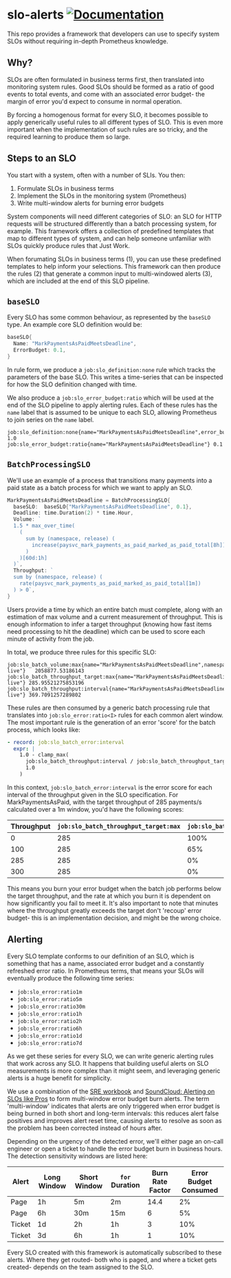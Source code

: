 # slo-alerts [![Documentation](https://godoc.org/github.com/gocardless/slo-builder/pkg/templates?status.svg)](http://godoc.org/github.com/gocardless/slo-builder/pkg/templates)

This repo provides a framework that developers can use to specify system SLOs
without requiring in-depth Prometheus knowledge.

## Why?

SLOs are often formulated in business terms first, then translated into
monitoring system rules. Good SLOs should be formed as a ratio of good events to
total events, and come with an associated error budget- the margin of error
you'd expect to consume in normal operation.

By forcing a homogenous format for every SLO, it becomes possible to apply
generically useful rules to all different types of SLO. This is even more
important when the implementation of such rules are so tricky, and the required
learning to produce them so large.

## Steps to an SLO

You start with a system, often with a number of SLIs. You then:

1. Formulate SLOs in business terms
2. Implement the SLOs in the monitoring system (Prometheus)
3. Write multi-window alerts for burning error budgets

System components will need different categories of SLO: an SLO for HTTP
requests will be structured differently than a batch processing system, for
example. This framework offers a collection of predefined templates that map to
different types of system, and can help someone unfamiliar with SLOs quickly
produce rules that Just Work.

When forumating SLOs in business terms (1), you can use these predefined
templates to help inform your selections. This framework can then produce the
rules (2) that generate a common input to multi-windowed alerts (3), which are
included at the end of this SLO pipeline.

## `baseSLO`

Every SLO has some common behaviour, as represented by the `baseSLO` type. An
example core SLO definition would be:

```go
baseSLO{
  Name: "MarkPaymentsAsPaidMeetsDeadline",
  ErrorBudget: 0.1,
}
```

In rule form, we produce a `job:slo_definition:none` rule which tracks the
parameters of the base SLO. This writes a time-series that can be inspected for
how the SLO definition changed with time.

We also produce a `job:slo_error_budget:ratio` which will be used at the end of
the SLO pipeline to apply alerting rules. Each of these rules has the `name`
label that is assumed to be unique to each SLO, allowing Prometheus to join
series on the `name` label.

```
job:slo_definition:none{name="MarkPaymentsAsPaidMeetsDeadline",error_budget="0.1"} 1.0
job:slo_error_budget:ratio{name="MarkPaymentsAsPaidMeetsDeadline"} 0.1
```

## `BatchProcessingSLO`

We'll use an example of a process that transitions many payments into a paid
state as a batch process for which we want to apply an SLO.

```go
MarkPaymentsAsPaidMeetsDeadline = BatchProcessingSLO{
  baseSLO:  baseSLO{"MarkPaymentsAsPaidMeetsDeadline", 0.1},
  Deadline: time.Duration(2) * time.Hour,
  Volume: `
  1.5 * max_over_time(
    (
      sum by (namespace, release) (
        increase(paysvc_mark_payments_as_paid_marked_as_paid_total[8h])
      )
    )[60d:1h]
  )`,
  Throughput: `
  sum by (namespace, release) (
    rate(paysvc_mark_payments_as_paid_marked_as_paid_total[1m])
  ) > 0`,
}
```

Users provide a time by which an entire batch must complete, along with an
estimation of max volume and a current measurement of throughput. This is enough
information to infer a target throughput (knowing how fast items need processing
to hit the deadline) which can be used to score each minute of activity from the
job.

In total, we produce three rules for this specific SLO:

```
job:slo_batch_volume:max{name="MarkPaymentsAsPaidMeetsDeadline",namespace="production",release="paysvc-live"}	2058877.53186143
job:slo_batch_throughput_target:max{name="MarkPaymentsAsPaidMeetsDeadline",namespace="production",release="paysvc-live"} 285.95521275853196
job:slo_batch_throughput:interval{name="MarkPaymentsAsPaidMeetsDeadline",namespace="production",release="paysvc-live"} 369.7091257289802
```

These rules are then consumed by a generic batch processing rule that translates
into `job:slo_error:ratio<I>` rules for each common alert window. The most
important rule is the generation of an error 'score' for the batch process,
which looks like:

```yaml
- record: job:slo_batch_error:interval
  expr: |
    1.0 - clamp_max(
      job:slo_batch_throughput:interval / job:slo_batch_throughput_target:max,
      1.0
    )
```

In this context, `job:slo_batch_error:interval` is the error score for each
interval of the throughput given in the SLO specification. For
MarkPaymentsAsPaid, with the target throughput of 285 payments/s calculated over
a 1m window, you'd have the following scores:

| Throughput | `job:slo_batch_throughput_target:max` | `job:slo_batch_error:interval` |
| --- | --- | --- |
| 0 | 285 | 100% |
| 100 | 285 | 65% |
| 285 | 285 | 0% |
| 300 | 285 | 0% |

This means you burn your error budget when the batch job performs below the
target throughput, and the rate at which you burn it is dependent on how
significantly you fail to meet it. It's also important to note that minutes
where the throughput greatly exceeds the target don't 'recoup' error budget-
this is an implementation decision, and might be the wrong choice.

## Alerting

Every SLO template conforms to our definition of an SLO, which is something that
has a name, associated error budget and a constantly refreshed error ratio. In
Prometheus terms, that means your SLOs will eventually produce the following
time series:

- `job:slo_error:ratio1m`
- `job:slo_error:ratio5m`
- `job:slo_error:ratio30m`
- `job:slo_error:ratio1h`
- `job:slo_error:ratio2h`
- `job:slo_error:ratio6h`
- `job:slo_error:ratio1d`
- `job:slo_error:ratio7d`

As we get these series for every SLO, we can write generic alerting rules that
work across any SLO. It happens that building useful alerts on SLO measurements
is more complex than it might seem, and leveraging generic alerts is a huge
benefit for simplicity.

We use a combination of the [SRE
workbook](https://landing.google.com/sre/workbook/chapters/alerting-on-slos/)
and [SoundCloud: Alerting on SLOs like
Pros](https://developers.soundcloud.com/blog/alerting-on-slos) to form
multi-window error budget burn alerts. The term 'multi-window' indicates that
alerts are only triggered when error budget is being burned in both short and
long-term intervals: this reduces alert false positives and improves alert reset
time, causing alerts to resolve as soon as the problem has been corrected
instead of hours after.

Depending on the urgency of the detected error, we'll either page an on-call
engineer or open a ticket to handle the error budget burn in business hours. The
detection sensitivity windows are listed here:

| Alert | Long Window | Short Window | `for` Duration | Burn Rate Factor | Error Budget Consumed |
| --- | --- | --- | --- | --- | --- |
| Page | 1h | 5m | 2m | 14.4 | 2% |
| Page | 6h | 30m | 15m | 6 | 5% |
| Ticket | 1d | 2h | 1h | 3 | 10% |
| Ticket | 3d | 6h | 1h | 1 | 10% |

Every SLO created with this framework is automatically subscribed to these
alerts. Where they get routed- both who is paged, and where a ticket gets
created- depends on the team assigned to the SLO.
